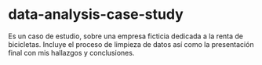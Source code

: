 # data-analysis-case-study
Es un caso de estudio, sobre una empresa ficticia dedicada a la renta de bicicletas. Incluye el proceso de limpieza de datos así como la presentación final con mis hallazgos y conclusiones.
